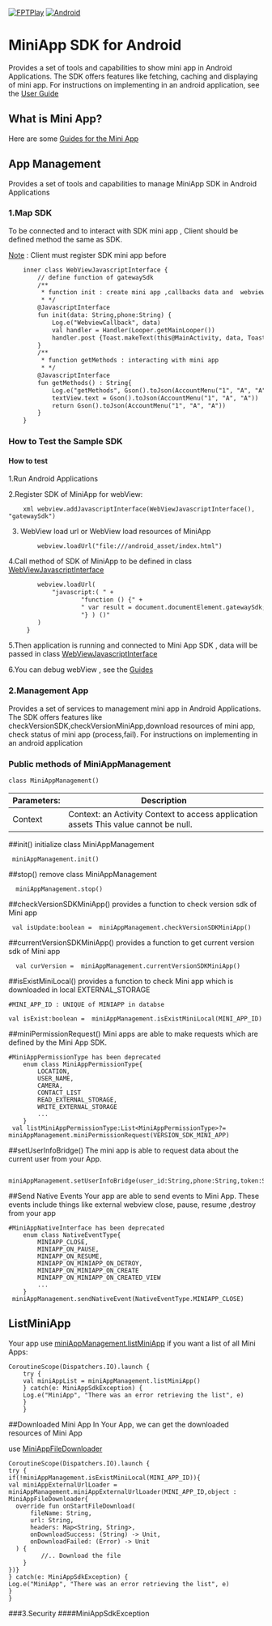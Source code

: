 [![FPTPlay](https://fptplay.vn/images/logo-2.png)](https://fptplay.vn/)
[![Android](https://www.gstatic.com/devrel-devsite/prod/v329b39deca73fc0f4b4862903640085cfb4d3102e48d211dd97ad63f3860a376/android/images/lockup.svg)](https://codecov.io/gh/rakutentech/android-miniapp)
# MiniApp SDK for Android
Provides a set of tools and capabilities to show mini app in Android Applications. The SDK offers features like fetching, caching and displaying of mini app. For instructions on implementing in an android application, see the [User Guide]()

## What is Mini App?
Here are some [Guides for the Mini App](https://www.w3.org/TR/mini-app-white-paper/#what-is-miniapp )

## App Management 
Provides a set of tools and capabilities to manage MiniApp SDK in Android Applications
### 1.Map SDK
 To be connected and to interact with SDK mini app , Client should be defined method the same as SDK.
 
[Note]() : Client must register SDK mini app before 
``` xml 
    inner class WebViewJavascriptInterface {
        // define function of gatewaySdk
        /**
         * function init : create mini app ,callbacks data and  webview show data
         * */
        @JavascriptInterface
        fun init(data: String,phone:String) {
            Log.e("WebviewCallback", data)
            val handler = Handler(Looper.getMainLooper())
            handler.post {Toast.makeText(this@MainActivity, data, Toast.LENGTH_SHORT).show()}
        }
        /**
         * function getMethods : interacting with mini app
         * */
        @JavascriptInterface
        fun getMethods() : String{
            Log.e("getMethods", Gson().toJson(AccountMenu("1", "A", "A")))
            textView.text = Gson().toJson(AccountMenu("1", "A", "A"))
            return Gson().toJson(AccountMenu("1", "A", "A"))
        }
    }
```
### How to Test the Sample SDK
  #### How to test  
   1.Run Android Applications 

   2.Register SDK of MiniApp for webView:   
```
    xml webview.addJavascriptInterface(WebViewJavascriptInterface(), "gatewaySdk")
```
   3. WebView load url or WebView load resources of MiniApp
```
        webview.loadUrl("file:///android_asset/index.html")
```
   4.Call method of  SDK of MiniApp to be defined in class [WebViewJavascriptInterface]()
``` xml private fun setTestJavascript() {
        webview.loadUrl(
            "javascript:( " +
                    "function () {" +
                    " var result = document.documentElement.gatewaySdk; window.gatewaySdk.getMethods(); " +
                    "} ) ()"
        )
     }
```
   5.Then application is running and connected to Mini App SDK , data will be passed in class [WebViewJavascriptInterface]() 
   
   6.You can debug webView , see the [Guides](https://blog.vuplex.com/debugging-webviews)
 ### 2.Management App
Provides a set of services to management mini app in Android Applications. The SDK offers features like checkVersionSDK,checkVersionMiniApp,download resources of mini app, check status of mini app (process,fail).
For instructions on implementing in an android application
### Public methods of MiniAppManagement
``` xml
class MiniAppManagement()
```
Parameters:  | Description |
------------- | -------------
Context |Context: an Activity Context to access application assets This value cannot be null.
    
##init() 
initialize class MiniAppManagement
```
 miniAppManagement.init()
```
##stop()
remove class MiniAppManagement
```
  miniAppManagement.stop()
```
##checkVersionSDKMiniApp()
provides a function to check version sdk of Mini app
```
 val isUpdate:boolean =  miniAppManagement.checkVersionSDKMiniApp()
```
##currentVersionSDKMiniApp()
provides a function to get current version sdk of Mini app
```
  val curVersion =  miniAppManagement.currentVersionSDKMiniApp()

```
##isExistMiniLocal()
provides a function to check Mini app which is downloaded in local EXTERNAL_STORAGE
``` base 
#MINI_APP_ID : UNIQUE of MINIAPP in databse

val isExist:boolean =  miniAppManagement.isExistMiniLocal(MINI_APP_ID)
```
##miniPermissionRequest()
Mini apps are able to make requests which are defined by the Mini App SDK. 
``` base
#MiniAppPermissionType has been deprecated
    enum class MiniAppPermissionType{
        LOCATION,
        USER_NAME,
        CAMERA,
        CONTACT_LIST
        READ_EXTERNAL_STORAGE,
        WRITE_EXTERNAL_STORAGE
        ...
    }
 val listMiniAppPermissionType:List<MiniAppPermissionType>?=  miniAppManagement.miniPermissionRequest(VERSION_SDK_MINI_APP)
```
##setUserInfoBridge()
The mini app is able to request data about the current user from your App.
```
 miniAppManagement.setUserInfoBridge(user_id:String,phone:String,token:String)
```
##Send Native Events 
Your app are able to send events to Mini App. These events include things like external webview close, pause, resume ,destroy from your app
``` base
#MiniAppNativeInterface has been deprecated
    enum class NativeEventType{
        MINIAPP_CLOSE,
        MINIAPP_ON_PAUSE,
        MINIAPP_ON_RESUME,
        MINIAPP_ON_MINIAPP_ON_DETROY,
        MINIAPP_ON_MINIAPP_ON_CREATE
        MINIAPP_ON_MINIAPP_ON_CREATED_VIEW
        ...
    }
 miniAppManagement.sendNativeEvent(NativeEventType.MINIAPP_CLOSE)

```
## ListMiniApp
Your app use [miniAppManagement.listMiniApp]() if you want a list of all Mini Apps:
```
CoroutineScope(Dispatchers.IO).launch {
    try {
    val miniAppList = miniAppManagement.listMiniApp()
    } catch(e: MiniAppSdkException) {
    Log.e("MiniApp", "There was an error retrieving the list", e)
    }
    }
```

##Downloaded Mini App 
In Your App, we can get the downloaded resources of Mini App

use [MiniAppFileDownloader]()
```base
CoroutineScope(Dispatchers.IO).launch {
try {
if(!miniAppManagement.isExistMiniLocal(MINI_APP_ID)){
val miniAppExternalUrlLoader = miniAppManagement.miniAppExternalUrlLoader(MINI_APP_ID,object : MiniAppFileDownloader{
  override fun onStartFileDownload(
      fileName: String,
      url: String,
      headers: Map<String, String>,
      onDownloadSuccess: (String) -> Unit,
      onDownloadFailed: (Error) -> Unit
  ) {
         //.. Download the file
    }
})}
} catch(e: MiniAppSdkException) {
Log.e("MiniApp", "There was an error retrieving the list", e)
}
}

```
###3.Security
####MiniAppSdkException
